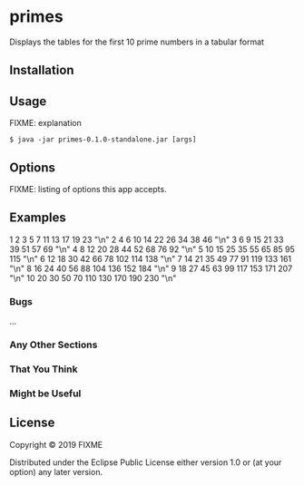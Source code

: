 # primes

Displays the tables for the first 10 prime numbers in a tabular format
## Installation



## Usage

FIXME: explanation

    $ java -jar primes-0.1.0-standalone.jar [args]

## Options

FIXME: listing of options this app accepts.

## Examples

1	2	3	5	7	11	13	17	19	23 "\n"
2	4	6	10	14	22	26	34	38	46 "\n" 
3	6	9	15	21	33	39	51	57	69 "\n"
4	8	12	20	28	44	52	68	76	92 "\n"
5	10	15	25	35	55	65	85	95	115 "\n"
6	12	18	30	42	66	78	102	114	138 "\n"
7	14	21	35	49	77	91	119	133	161 "\n"
8	16	24	40	56	88	104	136	152	184 "\n"
9	18	27	45	63	99	117	153	171	207 "\n"
10	20	30	50	70	110	130	170	190	230 "\n"

### Bugs

...

### Any Other Sections
### That You Think
### Might be Useful

## License

Copyright © 2019 FIXME

Distributed under the Eclipse Public License either version 1.0 or (at
your option) any later version.
